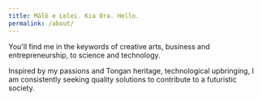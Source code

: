 ```yaml
---
title: Mālō e Lelei. Kia Ora. Hello.
permalink: /about/
---
```


You'll find me in the keywords of creative arts, business and entrepreneurship, to science and technology.

Inspired by my passions and Tongan heritage, technological upbringing, I am consistently seeking quality solutions to contribute to a futuristic society.
